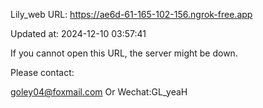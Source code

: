 Lily_web URL: https://ae6d-61-165-102-156.ngrok-free.app

Updated at: 2024-12-10 03:57:41

If you cannot open this URL, the server might be down.

Please contact: 

goley04@foxmail.com Or Wechat:GL_yeaH